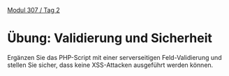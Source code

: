  [Modul 307 / Tag 2](/ilv.307/02-modul-307)

# Übung: Validierung und Sicherheit

Ergänzen Sie das PHP-Script mit einer serverseitigen Feld-Validierung und stellen Sie sicher, dass keine XSS-Attacken ausgeführt werden können.
<!--stackedit_data:
eyJoaXN0b3J5IjpbLTEzNjk5NjcxMDMsODgwNTc4ODIwXX0=
-->